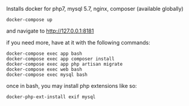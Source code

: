 Installs docker for php7, mysql 5.7, nginx, composer (available globally)

```
docker-compose up
```

and navigate to http://127.0.0.1:8181

if you need more, have at it with the following commands:
```
docker-compose exec app bash
docker-compose exec app composer install
docker-compose exec app php artisan migrate
docker-compose exec web bash
docker-compose exec mysql bash
```

once in bash, you may install php extensions like so:
```
docker-php-ext-install exif mysql
```
